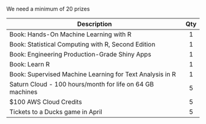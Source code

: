 We need a minimum of 20 prizes

| **Description** |**Qty**|
|-----------------|:----:|
| Book: Hands-On Machine Learning with R| 1 | 
| Book: Statistical Computing with R, Second Edition | 1 |
| Book: Engineering Production-Grade Shiny Apps | 1 |
| Book: Learn R | 1 |
| Book: Supervised Machine Learning for Text Analysis in R | 1 |
| Saturn Cloud - 100 hours/month for life on 64 GB machines | 5 |
| $100 AWS Cloud Credits | 5 |
| Tickets to a Ducks game in April | 5 |
